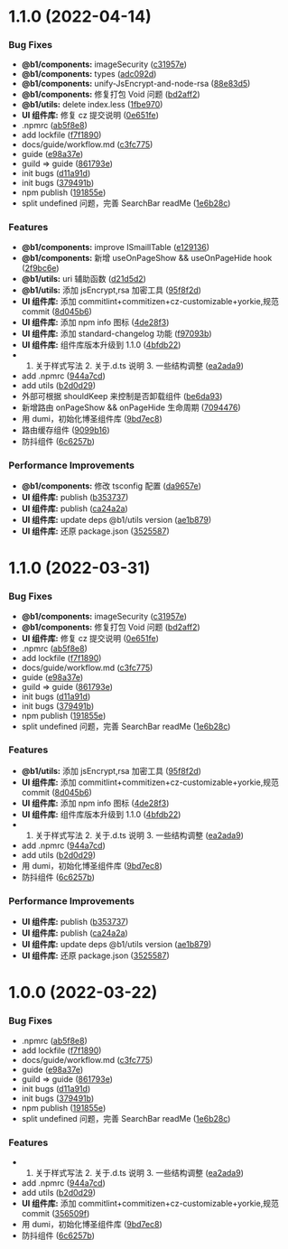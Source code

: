 # 1.1.0 (2022-04-14)

### Bug Fixes

- **@b1/components:** imageSecurity ([c31957e](http://git.biosan.cn/T0/FD/biosanfront/commits/c31957e65b0e70bf295bf981f2b9cbf8e43e729d))
- **@b1/components:** types ([adc092d](http://git.biosan.cn/T0/FD/biosanfront/commits/adc092d23e6ee8e7f4f25e57cf19296b586d0e49))
- **@b1/components:** unify-JsEncrypt-and-node-rsa ([88e83d5](http://git.biosan.cn/T0/FD/biosanfront/commits/88e83d5705e73ee52cf0879b7ce9c8a513d8dd66))
- **@b1/components:** 修复打包 Void 问题 ([bd2aff2](http://git.biosan.cn/T0/FD/biosanfront/commits/bd2aff2510232107ac17d8faa98319a1cceae1a3))
- **@b1/utils:** delete index.less ([1fbe970](http://git.biosan.cn/T0/FD/biosanfront/commits/1fbe970f43ab96243cdcf3b3f40352609cb547f9))
- **UI 组件库:** 修复 cz 提交说明 ([0e651fe](http://git.biosan.cn/T0/FD/biosanfront/commits/0e651fe1eb876706b78280714b49c7ab86f9a239))
- .npmrc ([ab5f8e8](http://git.biosan.cn/T0/FD/biosanfront/commits/ab5f8e806a287c7b1a2ab5b977f162d1d3b04bcb))
- add lockfile ([f7f1890](http://git.biosan.cn/T0/FD/biosanfront/commits/f7f1890c8cbbdf974ae5f4b41a0e2a333d838b8e))
- docs/guide/workflow.md ([c3fc775](http://git.biosan.cn/T0/FD/biosanfront/commits/c3fc77574d6d390ef4b0b20a5bdb295b92c3bdc1))
- guide ([e98a37e](http://git.biosan.cn/T0/FD/biosanfront/commits/e98a37eaad75c85a6a34d9ae7aa7b22e99c387f7))
- guild => guide ([861793e](http://git.biosan.cn/T0/FD/biosanfront/commits/861793e8a81cc9e01fdf4869eedf6434ddf1d7e4))
- init bugs ([d11a91d](http://git.biosan.cn/T0/FD/biosanfront/commits/d11a91d9aeb751f27360af1adb161216d449cd02))
- init bugs ([379491b](http://git.biosan.cn/T0/FD/biosanfront/commits/379491b95587b15c587dcfab64be52f238f13121))
- npm publish ([191855e](http://git.biosan.cn/T0/FD/biosanfront/commits/191855e96376590720e1030d0fece1a63414c659))
- split undefined 问题，完善 SearchBar readMe ([1e6b28c](http://git.biosan.cn/T0/FD/biosanfront/commits/1e6b28c9ab1623c492a5800e759806a5ac54104f))

### Features

- **@b1/components:** improve ISmaillTable ([e129136](http://git.biosan.cn/T0/FD/biosanfront/commits/e1291361d2ea0e1067d02d530eccb0a16d5fccaf))
- **@b1/components:** 新增 useOnPageShow && useOnPageHide hook ([2f9bc6e](http://git.biosan.cn/T0/FD/biosanfront/commits/2f9bc6eb2c9c07293691f0119c03f0858d95a5e4))
- **@b1/utils:** uri 辅助函数 ([d21d5d2](http://git.biosan.cn/T0/FD/biosanfront/commits/d21d5d2851d8b53911be75da316eb68bcb4b2be1))
- **@b1/utils:** 添加 jsEncrypt,rsa 加密工具 ([95f8f2d](http://git.biosan.cn/T0/FD/biosanfront/commits/95f8f2d204ca22897c5e667b8ff801182373d433))
- **UI 组件库:** 添加 commitlint+commitizen+cz-customizable+yorkie,规范 commit ([8d045b6](http://git.biosan.cn/T0/FD/biosanfront/commits/8d045b615ffd781bd50160e1c98311536c6e2a75))
- **UI 组件库:** 添加 npm info 图标 ([4de28f3](http://git.biosan.cn/T0/FD/biosanfront/commits/4de28f37b368c99cc9e0f191e48a62a5603a5e4c))
- **UI 组件库:** 添加 standard-changelog 功能 ([f97093b](http://git.biosan.cn/T0/FD/biosanfront/commits/f97093bc4b73b68b0e283685b3d6f75780b982e7))
- **UI 组件库:** 组件库版本升级到 1.1.0 ([4bfdb22](http://git.biosan.cn/T0/FD/biosanfront/commits/4bfdb2245b83a15503f851fa7885c499a2c3d622))
- 1. 关于样式写法 2. 关于.d.ts 说明 3. 一些结构调整 ([ea2ada9](http://git.biosan.cn/T0/FD/biosanfront/commits/ea2ada99bb1cd5c44ebad9e0100fe91c7faadfa0))
- add .npmrc ([944a7cd](http://git.biosan.cn/T0/FD/biosanfront/commits/944a7cde56580b3761982523c68807886b99892e))
- add utils ([b2d0d29](http://git.biosan.cn/T0/FD/biosanfront/commits/b2d0d29c456d00f6426b3abf6cced154ba0d9611))
- 外部可根据 shouldKeep 来控制是否卸载组件 ([be6da93](http://git.biosan.cn/T0/FD/biosanfront/commits/be6da93ba5da91976de71c222574c5627aa4e0c3))
- 新增路由 onPageShow && onPageHide 生命周期 ([7094476](http://git.biosan.cn/T0/FD/biosanfront/commits/7094476f0c88a3eace51607da435a1e685e99f87))
- 用 dumi，初始化博圣组件库 ([9bd7ec8](http://git.biosan.cn/T0/FD/biosanfront/commits/9bd7ec818350bca527347c010c237b5bdccfe4b7))
- 路由缓存组件 ([9099b16](http://git.biosan.cn/T0/FD/biosanfront/commits/9099b16d47a1e927f4de80a46770317306339a19))
- 防抖组件 ([6c6257b](http://git.biosan.cn/T0/FD/biosanfront/commits/6c6257b789c7ac5126950f7d5bfa56f0357b4539))

### Performance Improvements

- **@b1/components:** 修改 tsconfig 配置 ([da9657e](http://git.biosan.cn/T0/FD/biosanfront/commits/da9657e0c90095c0d71683051785fe1ecaf1c665))
- **UI 组件库:** publish ([b353737](http://git.biosan.cn/T0/FD/biosanfront/commits/b3537377b3a6261712f0d499d2bb9bff06204a12))
- **UI 组件库:** publish ([ca24a2a](http://git.biosan.cn/T0/FD/biosanfront/commits/ca24a2a15275ab8ba6e3db243c1eadf7205bb339))
- **UI 组件库:** update deps @b1/utils version ([ae1b879](http://git.biosan.cn/T0/FD/biosanfront/commits/ae1b879f0cab670f0088838ab73b585216d6d406))
- **UI 组件库:** 还原 package.json ([3525587](http://git.biosan.cn/T0/FD/biosanfront/commits/35255876ccc37eebfcd6b4121ebfef23413d690a))

# 1.1.0 (2022-03-31)

### Bug Fixes

- **@b1/components:** imageSecurity ([c31957e](http://git.biosan.cn/T0/FD/biosanfront/commits/c31957e65b0e70bf295bf981f2b9cbf8e43e729d))
- **@b1/components:** 修复打包 Void 问题 ([bd2aff2](http://git.biosan.cn/T0/FD/biosanfront/commits/bd2aff2510232107ac17d8faa98319a1cceae1a3))
- **UI 组件库:** 修复 cz 提交说明 ([0e651fe](http://git.biosan.cn/T0/FD/biosanfront/commits/0e651fe1eb876706b78280714b49c7ab86f9a239))
- .npmrc ([ab5f8e8](http://git.biosan.cn/T0/FD/biosanfront/commits/ab5f8e806a287c7b1a2ab5b977f162d1d3b04bcb))
- add lockfile ([f7f1890](http://git.biosan.cn/T0/FD/biosanfront/commits/f7f1890c8cbbdf974ae5f4b41a0e2a333d838b8e))
- docs/guide/workflow.md ([c3fc775](http://git.biosan.cn/T0/FD/biosanfront/commits/c3fc77574d6d390ef4b0b20a5bdb295b92c3bdc1))
- guide ([e98a37e](http://git.biosan.cn/T0/FD/biosanfront/commits/e98a37eaad75c85a6a34d9ae7aa7b22e99c387f7))
- guild => guide ([861793e](http://git.biosan.cn/T0/FD/biosanfront/commits/861793e8a81cc9e01fdf4869eedf6434ddf1d7e4))
- init bugs ([d11a91d](http://git.biosan.cn/T0/FD/biosanfront/commits/d11a91d9aeb751f27360af1adb161216d449cd02))
- init bugs ([379491b](http://git.biosan.cn/T0/FD/biosanfront/commits/379491b95587b15c587dcfab64be52f238f13121))
- npm publish ([191855e](http://git.biosan.cn/T0/FD/biosanfront/commits/191855e96376590720e1030d0fece1a63414c659))
- split undefined 问题，完善 SearchBar readMe ([1e6b28c](http://git.biosan.cn/T0/FD/biosanfront/commits/1e6b28c9ab1623c492a5800e759806a5ac54104f))

### Features

- **@b1/utils:** 添加 jsEncrypt,rsa 加密工具 ([95f8f2d](http://git.biosan.cn/T0/FD/biosanfront/commits/95f8f2d204ca22897c5e667b8ff801182373d433))
- **UI 组件库:** 添加 commitlint+commitizen+cz-customizable+yorkie,规范 commit ([8d045b6](http://git.biosan.cn/T0/FD/biosanfront/commits/8d045b615ffd781bd50160e1c98311536c6e2a75))
- **UI 组件库:** 添加 npm info 图标 ([4de28f3](http://git.biosan.cn/T0/FD/biosanfront/commits/4de28f37b368c99cc9e0f191e48a62a5603a5e4c))
- **UI 组件库:** 组件库版本升级到 1.1.0 ([4bfdb22](http://git.biosan.cn/T0/FD/biosanfront/commits/4bfdb2245b83a15503f851fa7885c499a2c3d622))
- 1. 关于样式写法 2. 关于.d.ts 说明 3. 一些结构调整 ([ea2ada9](http://git.biosan.cn/T0/FD/biosanfront/commits/ea2ada99bb1cd5c44ebad9e0100fe91c7faadfa0))
- add .npmrc ([944a7cd](http://git.biosan.cn/T0/FD/biosanfront/commits/944a7cde56580b3761982523c68807886b99892e))
- add utils ([b2d0d29](http://git.biosan.cn/T0/FD/biosanfront/commits/b2d0d29c456d00f6426b3abf6cced154ba0d9611))
- 用 dumi，初始化博圣组件库 ([9bd7ec8](http://git.biosan.cn/T0/FD/biosanfront/commits/9bd7ec818350bca527347c010c237b5bdccfe4b7))
- 防抖组件 ([6c6257b](http://git.biosan.cn/T0/FD/biosanfront/commits/6c6257b789c7ac5126950f7d5bfa56f0357b4539))

### Performance Improvements

- **UI 组件库:** publish ([b353737](http://git.biosan.cn/T0/FD/biosanfront/commits/b3537377b3a6261712f0d499d2bb9bff06204a12))
- **UI 组件库:** publish ([ca24a2a](http://git.biosan.cn/T0/FD/biosanfront/commits/ca24a2a15275ab8ba6e3db243c1eadf7205bb339))
- **UI 组件库:** update deps @b1/utils version ([ae1b879](http://git.biosan.cn/T0/FD/biosanfront/commits/ae1b879f0cab670f0088838ab73b585216d6d406))
- **UI 组件库:** 还原 package.json ([3525587](http://git.biosan.cn/T0/FD/biosanfront/commits/35255876ccc37eebfcd6b4121ebfef23413d690a))

# 1.0.0 (2022-03-22)

### Bug Fixes

- .npmrc ([ab5f8e8](http://git.biosan.cn/T0/FD/biosanfront/commits/ab5f8e806a287c7b1a2ab5b977f162d1d3b04bcb))
- add lockfile ([f7f1890](http://git.biosan.cn/T0/FD/biosanfront/commits/f7f1890c8cbbdf974ae5f4b41a0e2a333d838b8e))
- docs/guide/workflow.md ([c3fc775](http://git.biosan.cn/T0/FD/biosanfront/commits/c3fc77574d6d390ef4b0b20a5bdb295b92c3bdc1))
- guide ([e98a37e](http://git.biosan.cn/T0/FD/biosanfront/commits/e98a37eaad75c85a6a34d9ae7aa7b22e99c387f7))
- guild => guide ([861793e](http://git.biosan.cn/T0/FD/biosanfront/commits/861793e8a81cc9e01fdf4869eedf6434ddf1d7e4))
- init bugs ([d11a91d](http://git.biosan.cn/T0/FD/biosanfront/commits/d11a91d9aeb751f27360af1adb161216d449cd02))
- init bugs ([379491b](http://git.biosan.cn/T0/FD/biosanfront/commits/379491b95587b15c587dcfab64be52f238f13121))
- npm publish ([191855e](http://git.biosan.cn/T0/FD/biosanfront/commits/191855e96376590720e1030d0fece1a63414c659))
- split undefined 问题，完善 SearchBar readMe ([1e6b28c](http://git.biosan.cn/T0/FD/biosanfront/commits/1e6b28c9ab1623c492a5800e759806a5ac54104f))

### Features

- 1. 关于样式写法 2. 关于.d.ts 说明 3. 一些结构调整 ([ea2ada9](http://git.biosan.cn/T0/FD/biosanfront/commits/ea2ada99bb1cd5c44ebad9e0100fe91c7faadfa0))
- add .npmrc ([944a7cd](http://git.biosan.cn/T0/FD/biosanfront/commits/944a7cde56580b3761982523c68807886b99892e))
- add utils ([b2d0d29](http://git.biosan.cn/T0/FD/biosanfront/commits/b2d0d29c456d00f6426b3abf6cced154ba0d9611))
- **UI 组件库:** 添加 commitlint+commitizen+cz-customizable+yorkie,规范 commit ([356509f](http://git.biosan.cn/T0/FD/biosanfront/commits/356509ff3bf7f91e60fd5f2bdbc7c085de71cba4))
- 用 dumi，初始化博圣组件库 ([9bd7ec8](http://git.biosan.cn/T0/FD/biosanfront/commits/9bd7ec818350bca527347c010c237b5bdccfe4b7))
- 防抖组件 ([6c6257b](http://git.biosan.cn/T0/FD/biosanfront/commits/6c6257b789c7ac5126950f7d5bfa56f0357b4539))
